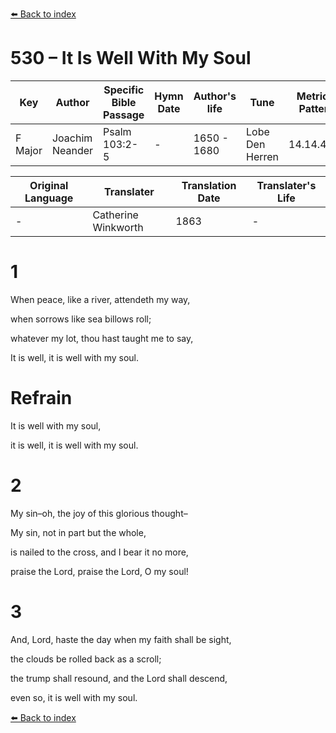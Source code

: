 [⬅️ Back to index](../README.md)

# 530 – It Is Well With My Soul

Key | Author   | Specific Bible Passage     |Hymn Date |Author's life |Tune |Metrical Pattern   |Composer/Source                                                                                        
-- | --------- | ---------------------------|----------|--------------|-----|-------------------|-------------   
F Major  | Joachim Neander      | Psalm 103:2-5 | -  | 1650 - 1680 | Lobe Den Herren | 14.14.4.7.8 | Chorale Book for England, 1863 

Original Language | Translater | Translation Date   | Translater's Life     
----------------- | --------- | --------------------|-------------   
\-  | Catherine Winkworth      | 1863 | -  | 1827 - 1878 



# 1

When peace, like a river, attendeth my way,

when sorrows like sea billows roll;

whatever my lot, thou hast taught me to say,

It is well, it is well with my soul.



# Refrain

It is well with my soul,

it is well, it is well with my soul.



# 2

My sin–oh, the joy of this glorious thought–

My sin, not in part but the whole,

is nailed to the cross, and I bear it no more,

praise the Lord, praise the Lord, O my soul!



# 3

And, Lord, haste the day when my faith shall be sight,

the clouds be rolled back as a scroll;

the trump shall resound, and the Lord shall descend,

even so, it is well with my soul.

[⬅️ Back to index](../README.md)
